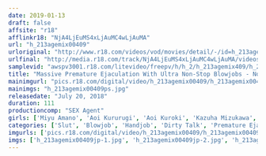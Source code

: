 ```yaml
---
date: 2019-01-13
draft: false
affsite: "r18"
afflinkr18: "NjA4LjEuMS4xLjAuMC4wLjAuMA"
url: "h_213agemix00409"
urloriginal: "http://www.r18.com/videos/vod/movies/detail/-/id=h_213agemix00409"
urlfinal: "http://media.r18.com/track/NjA4LjEuMS4xLjAuMC4wLjAuMA/videos/vod/movies/detail/-/id=h_213agemix00409"
samplevid: "awspv3001.r18.com/litevideo/freepv/h/h_2/h_213agemix409/h_213agemix409_dmb_w.mp4"
title: "Massive Premature Ejaculation With Ultra Non-Stop Blowjobs - No Matter How Much They Cum, They Keep Getting Hard Again And That Keeps These Slut Babes Happy! There's No Time To Rest When It's Time For A Second Helping Of Semen -"
mainimgurl: "pics.r18.com/digital/video/h_213agemix00409/h_213agemix00409ps.jpg"
mainimgs: "h_213agemix00409ps.jpg"
releasedate: "July 20, 2018"
duration: 111
productioncomp: "SEX Agent"
girls: ['Miyu Amano', 'Aoi Kururugi', 'Aoi Kuroki', 'Kazuha Mizukawa', 'Airi Nanase', 'Reimi Tanaka', 'Yuki Tomonaga', 'Tsubasa Ichimiya']
categories: ['Slut', 'Blowjob', 'Handjob', 'Dirty Talk', 'Premature Ejaculation', 'Masochist Man', 'Hi-Def']
imgurls: ['pics.r18.com/digital/video/h_213agemix00409/h_213agemix00409jp-1.jpg', 'pics.r18.com/digital/video/h_213agemix00409/h_213agemix00409jp-2.jpg', 'pics.r18.com/digital/video/h_213agemix00409/h_213agemix00409jp-3.jpg', 'pics.r18.com/digital/video/h_213agemix00409/h_213agemix00409jp-4.jpg', 'pics.r18.com/digital/video/h_213agemix00409/h_213agemix00409jp-5.jpg', 'pics.r18.com/digital/video/h_213agemix00409/h_213agemix00409jp-6.jpg', 'pics.r18.com/digital/video/h_213agemix00409/h_213agemix00409jp-7.jpg', 'pics.r18.com/digital/video/h_213agemix00409/h_213agemix00409jp-8.jpg', 'pics.r18.com/digital/video/h_213agemix00409/h_213agemix00409jp-9.jpg', 'pics.r18.com/digital/video/h_213agemix00409/h_213agemix00409jp-10.jpg', 'pics.r18.com/digital/video/h_213agemix00409/h_213agemix00409jp-11.jpg', 'pics.r18.com/digital/video/h_213agemix00409/h_213agemix00409jp-12.jpg', 'pics.r18.com/digital/video/h_213agemix00409/h_213agemix00409jp-13.jpg', 'pics.r18.com/digital/video/h_213agemix00409/h_213agemix00409jp-14.jpg', 'pics.r18.com/digital/video/h_213agemix00409/h_213agemix00409jp-15.jpg', 'pics.r18.com/digital/video/h_213agemix00409/h_213agemix00409jp-16.jpg', 'pics.r18.com/digital/video/h_213agemix00409/h_213agemix00409jp-17.jpg']
imgs: ['h_213agemix00409jp-1.jpg', 'h_213agemix00409jp-2.jpg', 'h_213agemix00409jp-3.jpg', 'h_213agemix00409jp-4.jpg', 'h_213agemix00409jp-5.jpg', 'h_213agemix00409jp-6.jpg', 'h_213agemix00409jp-7.jpg', 'h_213agemix00409jp-8.jpg', 'h_213agemix00409jp-9.jpg', 'h_213agemix00409jp-10.jpg', 'h_213agemix00409jp-11.jpg', 'h_213agemix00409jp-12.jpg', 'h_213agemix00409jp-13.jpg', 'h_213agemix00409jp-14.jpg', 'h_213agemix00409jp-15.jpg', 'h_213agemix00409jp-16.jpg', 'h_213agemix00409jp-17.jpg']
---
```

